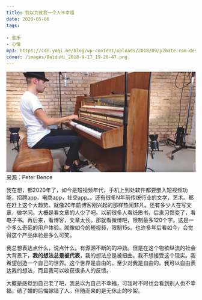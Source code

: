 ```yaml
---
title: 我以为就我一个人不幸福
date: 2020-05-06
tags: 

- 音乐
- 心情
mp3: https://cdn.yoqi.me/blog/wp-content/uploads/2018/09/y2mate.com-despacito_piano_cover_peter_bence_GmtTDvNcXcU.mp3
cover: /images/BaiduHi_2018-9-17_19-20-47.png
---
```

![](/images/BaiduHi_2018-9-17_19-20-47.png) 
来源：Peter Bence

​         我在想，都2020年了，如今是短视频年代，手机上到处软件都要嵌入短视频功能，招聘app，电商app，社交app。。还有很多N年前传统行业的文学，艺术。都在赶上这个大趋势。就像20年前博客刚兴起的那样热闹非凡。还有多少人在写文章，做学问。大概是看文章的人少了吧。以前很多人看纸质书，后来习惯变了，看电子书。再后来，看博客，文章太长。那就看微博吧，限制最多120个字。这是一个多么奇葩的用户体验。就像如今的短视频，限制15s。也许多年后看如今，会觉得这个产品体验是多么可笑。

​      我总想表达点什么，说点什么。有源源不断的的冲劲。但是在这个物欲纵流的社会大背景下，**我的想法总是被代表**，我的想法总是被扭曲。我不想接受这个现实。我希望创造一个自己的世界。这个世界是自由的。至少对我是自由的。我可以自由表达我的想法，而且我可以收获很多人的反馈。

​       大概是感觉到自己老了吧，我总以为自己不幸福，可我时不时也会看到别人也不幸福。结了婚的后悔嫁错了人。伴随而来的是无休止的吵架。









